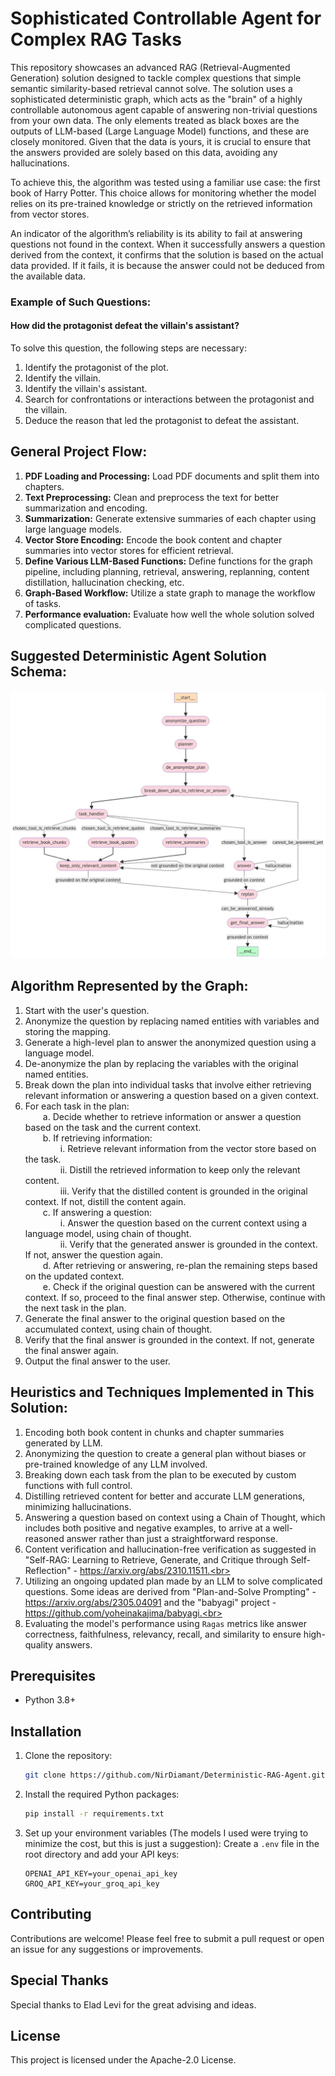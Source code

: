 # Sophisticated Controllable Agent for Complex RAG Tasks

This repository showcases an advanced RAG (Retrieval-Augmented Generation) solution designed to tackle complex questions that simple semantic similarity-based retrieval cannot solve. The solution uses a sophisticated deterministic graph, which acts as the "brain" of a highly controllable autonomous agent capable of answering non-trivial questions from your own data. The only elements treated as black boxes are the outputs of LLM-based (Large Language Model) functions, and these are closely monitored. Given that the data is yours, it is crucial to ensure that the answers provided are solely based on this data, avoiding any hallucinations.

To achieve this, the algorithm was tested using a familiar use case: the first book of Harry Potter. This choice allows for monitoring whether the model relies on its pre-trained knowledge or strictly on the retrieved information from vector stores.

An indicator of the algorithm’s reliability is its ability to fail at answering questions not found in the context. When it successfully answers a question derived from the context, it confirms that the solution is based on the actual data provided. If it fails, it is because the answer could not be deduced from the available data.


### Example of Such Questions:
#### How did the protagonist defeat the villain's assistant?
To solve this question, the following steps are necessary:

1. Identify the protagonist of the plot.
2. Identify the villain.
3. Identify the villain's assistant.
4. Search for confrontations or interactions between the protagonist and the villain.
5. Deduce the reason that led the protagonist to defeat the assistant.

## General Project Flow:

1. **PDF Loading and Processing:** Load PDF documents and split them into chapters.
2. **Text Preprocessing:** Clean and preprocess the text for better summarization and encoding.
3. **Summarization:** Generate extensive summaries of each chapter using large language models.
4. **Vector Store Encoding:** Encode the book content and chapter summaries into vector stores for efficient retrieval.
5. **Define Various LLM-Based Functions:** Define functions for the graph pipeline, including planning, retrieval, answering, replanning, content distillation, hallucination checking, etc.
6. **Graph-Based Workflow:** Utilize a state graph to manage the workflow of tasks.
7. **Performance evaluation:** Evaluate how well the whole solution solved complicated questions.

## Suggested Deterministic Agent Solution Schema:

![Solution Schema](graphs\final_graph_schema.jpeg)

## Algorithm Represented by the Graph:

1. Start with the user's question.<br>
2. Anonymize the question by replacing named entities with variables and storing the mapping.<br>
3. Generate a high-level plan to answer the anonymized question using a language model.<br>
4. De-anonymize the plan by replacing the variables with the original named entities.<br>
5. Break down the plan into individual tasks that involve either retrieving relevant information or answering a question based on a given context.<br>
6. For each task in the plan:<br>
&emsp;&emsp;a. Decide whether to retrieve information or answer a question based on the task and the current context.<br>
&emsp;&emsp;b. If retrieving information:<br>
&emsp;&emsp;&emsp;&emsp;i. Retrieve relevant information from the vector store based on the task.<br>
&emsp;&emsp;&emsp;&emsp;ii. Distill the retrieved information to keep only the relevant content.<br>
&emsp;&emsp;&emsp;&emsp;iii. Verify that the distilled content is grounded in the original context. If not, distill the content again.<br>
&emsp;&emsp;c. If answering a question:<br>
&emsp;&emsp;&emsp;&emsp;i. Answer the question based on the current context using a language model, using chain of thought.<br>
&emsp;&emsp;&emsp;&emsp;ii. Verify that the generated answer is grounded in the context. If not, answer the question again.<br>
&emsp;&emsp;d. After retrieving or answering, re-plan the remaining steps based on the updated context.<br>
&emsp;&emsp;e. Check if the original question can be answered with the current context. If so, proceed to the final answer step. Otherwise, continue with the next task in the plan.<br>
7. Generate the final answer to the original question based on the accumulated context, using chain of thought.<br>
8. Verify that the final answer is grounded in the context. If not, generate the final answer again.<br>
9. Output the final answer to the user.<br>

## Heuristics and Techniques Implemented in This Solution:

1. Encoding both book content in chunks and chapter summaries generated by LLM.<br>
2. Anonymizing the question to create a general plan without biases or pre-trained knowledge of any LLM involved.<br>
3. Breaking down each task from the plan to be executed by custom functions with full control.<br>
4. Distilling retrieved content for better and accurate LLM generations, minimizing hallucinations.<br>
5. Answering a question based on context using a Chain of Thought, which includes both positive and negative examples, to arrive at a well-reasoned answer rather than just a straightforward response.<br>
6. Content verification and hallucination-free verification as suggested in "Self-RAG: Learning to Retrieve, Generate, and Critique through Self-Reflection" - https://arxiv.org/abs/2310.11511.<br>
7. Utilizing an ongoing updated plan made by an LLM to solve complicated questions. Some ideas are derived from "Plan-and-Solve Prompting" - https://arxiv.org/abs/2305.04091 and the "babyagi" project - https://github.com/yoheinakajima/babyagi.<br>
8. Evaluating the model's performance using `Ragas` metrics like answer correctness, faithfulness, relevancy, recall, and similarity to ensure high-quality answers.<br>

## Prerequisites

- Python 3.8+

## Installation

1. Clone the repository:
    ```sh
    git clone https://github.com/NirDiamant/Deterministic-RAG-Agent.git
    ```

2. Install the required Python packages:
    ```sh
    pip install -r requirements.txt
    ```

3. Set up your environment variables (The models I used were trying to minimize the cost, but this is just a suggestion):
    Create a `.env` file in the root directory and add your API keys:
    ```
    OPENAI_API_KEY=your_openai_api_key
    GROQ_API_KEY=your_groq_api_key
    ```

## Contributing

Contributions are welcome! Please feel free to submit a pull request or open an issue for any suggestions or improvements.

## Special Thanks

Special thanks to Elad Levi for the great advising and ideas.

## License 

This project is licensed under the Apache-2.0 License.


